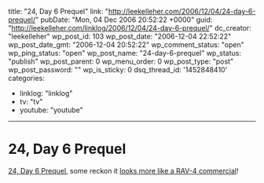 title: "24, Day 6 Prequel"
link: "http://leekelleher.com/2006/12/04/24-day-6-prequel/"
pubDate: "Mon, 04 Dec 2006 20:52:22 +0000"
guid: "http://leekelleher.com/linklog/2006/12/04/24-day-6-prequel/"
dc_creator: "leekelleher"
wp_post_id: 103
wp_post_date: "2006-12-04 22:52:22"
wp_post_date_gmt: "2006-12-04 20:52:22"
wp_comment_status: "open"
wp_ping_status: "open"
wp_post_name: "24-day-6-prequel"
wp_status: "publish"
wp_post_parent: 0
wp_menu_order: 0
wp_post_type: "post"
wp_post_password: ""
wp_is_sticky: 0
dsq_thread_id: '1452848410'
categories:
  - linklog: "linklog"
  - tv: "tv"
  - youtube: "youtube"

---

# 24, Day 6 Prequel

<a href="http://www.youtube.com/watch?v=0qc9QkIhZzs">24, Day 6 Prequel</a>, some reckon it <a href="http://www.watching24.com/24-prequel-looks-more-like-a-rav-4-commercial/">looks more like a RAV-4 commercial</a>!